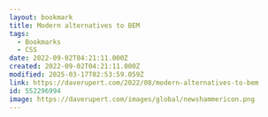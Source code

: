 ```yaml
---
layout: bookmark
title: Modern alternatives to BEM
tags:
  - Bookmarks
  - CSS
date: 2022-09-02T04:21:11.000Z
created: 2022-09-02T04:21:11.000Z
modified: 2025-03-17T02:53:59.059Z
link: https://daverupert.com/2022/08/modern-alternatives-to-bem
id: 552296994
image: https://daverupert.com/images/global/newshammericon.png
---
```

